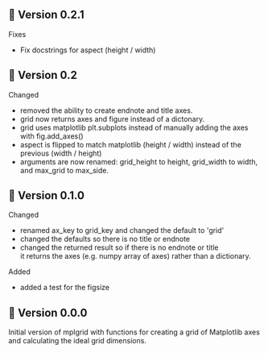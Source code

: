:rocket: Version 0.2.1
----------------------

Fixes
- Fix docstrings for aspect (height / width)

:rocket: Version 0.2
--------------------

Changed
- removed the ability to create endnote and title axes.
- grid now returns axes and figure instead of a dictonary.
- grid uses matplotlib plt.subplots instead of manually adding the axes with fig.add_axes()
- aspect is flipped to match matplotlib (height / width) instead of the previous (width / height)
- arguments are now renamed: grid_height to height, grid_width to width, and max_grid to max_side.

:rocket: Version 0.1.0
----------------------

Changed
- renamed ax_key to grid_key and changed the default to 'grid'
- changed the defaults so there is no title or endnote
- changed the returned result so if there is no endnote or title \
it returns the axes (e.g. numpy array of axes) rather than a dictionary.

Added
- added a test for the figsize


:rocket: Version 0.0.0
----------------------

Initial version of mplgrid with functions for creating a grid of Matplotlib axes and calculating the
ideal grid dimensions.
